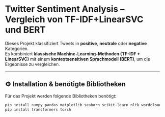 # Twitter Sentiment Analysis – Vergleich von TF-IDF+LinearSVC und BERT

Dieses Projekt klassifiziert Tweets in **positive**, **neutrale** oder **negative** Kategorien.  
Es kombiniert **klassische Machine-Learning-Methoden (TF-IDF + LinearSVC)** mit einem **kontextsensitiven Sprachmodell (BERT)**, um die Ergebnisse zu vergleichen.

---

## ⚙️ Installation & benötigte Bibliotheken

Für das Projekt werden folgende Bibliotheken benötigt:

```bash
pip install numpy pandas matplotlib seaborn scikit-learn nltk wordcloud
pip install transformers torch

